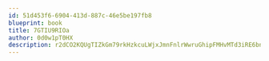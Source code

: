 ```yaml
---
id: 51d453f6-6904-413d-887c-46e5be197fb8
blueprint: book
title: 7GTIU9RIOa
author: 0d0w1pT0HX
description: r2dCO2KQUgTIZkGm79rkHzkcuLWjxJmnFnlrWwruGhipFMHvMTd3iRE6bn1sMNPI48XDPoDxgky2ZBgH9v7lfI2BALFGNSpu9GCC
---
```


